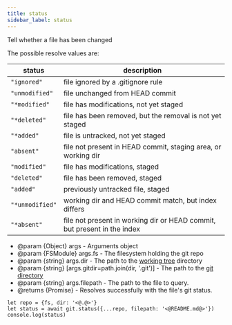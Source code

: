 ```yaml
---
title: status
sidebar_label: status
---
```


Tell whether a file has been changed

The possible resolve values are:

| status          | description                                                              |
| --------------- | ------------------------------------------------------------------------ |
| `"ignored"`     | file ignored by a .gitignore rule                                        |
| `"unmodified"`  | file unchanged from HEAD commit                                          |
| `"*modified"`   | file has modifications, not yet staged                                   |
| `"*deleted"`    | file has been removed, but the removal is not yet staged                 |
| `"*added"`      | file is untracked, not yet staged                                        |
| `"absent"`      | file not present in HEAD commit, staging area, or working dir            |
| `"modified"`    | file has modifications, staged                                           |
| `"deleted"`     | file has been removed, staged                                            |
| `"added"`       | previously untracked file, staged                                        |
| `"*unmodified"` | working dir and HEAD commit match, but index differs                     |
| `"*absent"`     | file not present in working dir or HEAD commit, but present in the index |

 * @param {Object} args - Arguments object
 * @param {FSModule} args.fs - The filesystem holding the git repo
 * @param {string} args.dir - The path to the [working tree](index.html#dir-vs-gitdir) directory
 * @param {string} [args.gitdir=path.join(dir, '.git')] - The path to the [git directory](index.html#dir-vs-gitdir)
 * @param {string} args.filepath - The path to the file to query.
 * @returns {Promise<string>} - Resolves successfully with the file's git status.

```
let repo = {fs, dir: '<@.@>'}
let status = await git.status({...repo, filepath: '<@README.md@>'})
console.log(status)
```